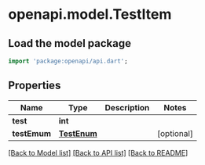 # openapi.model.TestItem

## Load the model package
```dart
import 'package:openapi/api.dart';
```

## Properties
Name | Type | Description | Notes
------------ | ------------- | ------------- | -------------
**test** | **int** |  | 
**testEmum** | [**TestEnum**](TestEnum.md) |  | [optional] 

[[Back to Model list]](../README.md#documentation-for-models) [[Back to API list]](../README.md#documentation-for-api-endpoints) [[Back to README]](../README.md)


